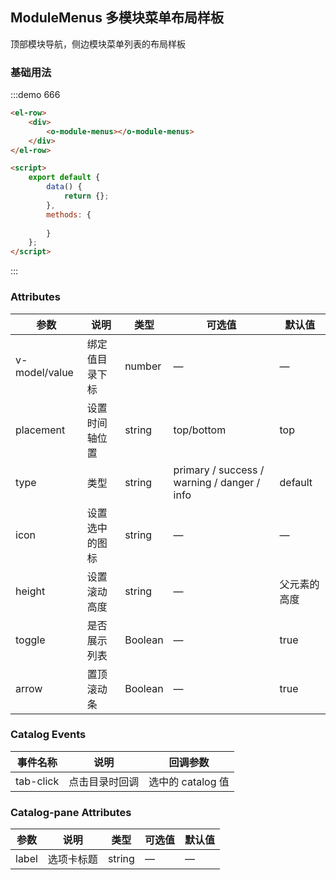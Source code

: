 ## ModuleMenus 多模块菜单布局样板

顶部模块导航，侧边模块菜单列表的布局样板

### 基础用法

:::demo 666

```html
<el-row>
    <div>
        <o-module-menus></o-module-menus>    
    </div>
</el-row>

<script>
    export default {
        data() {
            return {};
        },
        methods: {
            
        }
    };
</script>
```

:::

### Attributes

| 参数          | 说明           | 类型    | 可选值                                      | 默认值       |
| ------------- | -------------- | ------- | ------------------------------------------- | ------------ |
| v-model/value | 绑定值目录下标 | number  | —                                           | —            |
| placement     | 设置时间轴位置 | string  | top/bottom                                  | top          |
| type          | 类型           | string  | primary / success / warning / danger / info | default      |
| icon          | 设置选中的图标 | string  | —                                           | —            |
| height        | 设置滚动高度   | string  | —                                           | 父元素的高度 |
| toggle        | 是否展示列表   | Boolean | —                                           | true         |
| arrow         | 置顶滚动条     | Boolean | —                                           | true         |

### Catalog Events

| 事件名称  | 说明           | 回调参数          |
| --------- | -------------- | ----------------- |
| tab-click | 点击目录时回调 | 选中的 catalog 值 |

### Catalog-pane Attributes

| 参数  | 说明       | 类型   | 可选值 | 默认值 |
| ----- | ---------- | ------ | ------ | ------ |
| label | 选项卡标题 | string | —      | —      |

